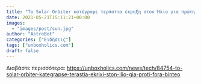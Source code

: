 ```yaml
---
title: "Το Solar Orbiter κατέγραψε τεράστια έκρηξη στον Ήλιο για πρώτη φορά (BINTEO)"
date: 2021-05-21T15:11:21+00:00
images:
  - "images/post/sun.jpg"
author: "AstroBot"
categories: ["Ειδήσεις"]
tags: ["unboxholics.com"]
draft: false
---
```




Διαβάστε περισσότερα: https://unboxholics.com/news/tech/84754-to-solar-orbiter-kategrapse-terastia-ekrixi-ston-ilio-gia-proti-fora-binteo
